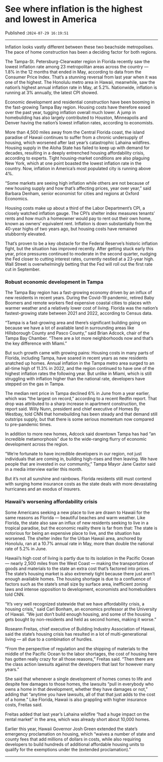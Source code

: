 # See where inflation is the highest and lowest in America

Published :`2024-07-29 16:19:51`

---

Inflation looks vastly different between these two beachside metropolises. The pace of home construction has been a deciding factor for both regions.

The Tampa-St. Petersburg-Clearwater region in Florida recently saw the lowest inflation rate among 23 metropolitan areas across the country — 1.8% in the 12 months that ended in May, according to data from the Consumer Price Index. That’s a stunning reversal from last year when it was one of the highest. The Honolulu metro area in Hawaii, meanwhile, saw the nation’s highest annual inflation rate in May, at 5.2%. Nationwide, inflation is running at 3% annually, the latest CPI showed.

Economic development and residential construction have been booming in the fast-growing Tampa Bay region. Housing costs have therefore eased over the past year, tugging inflation overall much lower. A jump in homebuilding has also largely contributed to Houston, Minneapolis and Denver having the nation’s lowest inflation rates, according to economists.

More than 4,500 miles away from the Central Florida coast, the island paradise of Hawaii continues to suffer from a chronic undersupply of housing, which worsened after last year’s catastrophic Lahaina wildfires. Housing supply in the Aloha State has failed to keep up with demand for decades, resulting in a deeply entrenched housing affordability crisis, according to experts. Tight housing-market conditions are also plaguing New York, which at one point boasted the lowest inflation rate in the country. Now, inflation in America’s most populated city is running above 4%.

“Some markets are seeing high inflation while others are not because of new housing supply and how that’s affecting prices, year over year,” said Barbara Denham, senior economist for cities and regions at Oxford Economics.

Housing costs make up about a third of the Labor Department’s CPI, a closely watched inflation gauge. The CPI’s shelter index measures tenants’ rents and how much a homeowner would pay to rent out their own home, known as owners’ equivalent rent. Inflation is down substantially from the 40-year highs of two years ago, but housing costs have remained stubbornly elevated.

That’s proven to be a key obstacle for the Federal Reserve’s historic inflation fight, but the situation has improved recently. After getting stuck early this year, price pressures continued to moderate in the second quarter, nudging the Fed closer to cutting interest rates, currently nestled at a 23-year high. Wall Street is overwhelmingly betting that the Fed will roll out the first rate cut in September.

### Robust economic development in Tampa

The Tampa Bay region has a fast-growing economy driven by an influx of new residents in recent years. During the Covid-19 pandemic, retired Baby Boomers and remote workers fled expensive coastal cities to places with warmer weather and a relatively lower cost of living. Florida was the nation’s fastest-growing state between 2021 and 2022, according to Census data.

“Tampa is a fast-growing area and there’s significant building going on because we have a lot of available land in surrounding areas like Hillsborough County and Pasco County,” said Brian Adcock, chair of the Tampa Bay Chamber. “There are a lot more neighborhoods now and that’s the key difference with Miami.”

But such growth came with growing pains: Housing costs in many parts of Florida, including Tampa, have soared in recent years as new residents snatched up homes. Annual inflation in the Tampa metro area surged to an all-time high of 11.3% in 2022, and the region continued to have one of the highest inflation rates the following year. But unlike in Miami, which is still struggling with inflation higher than the national rate, developers have stepped on the gas in Tampa.

The median rent price in Tampa declined 6% in June from a year earlier, which was “the largest on record,” according to a recent Redfin report. That drop was attributed to a sharp increase in apartment construction, the report said. Willy Nunn, president and chief executive of Homes By Westbay, told CNN that homebuilding has been steady and that demand still outstrips supply, but that there is some serious momentum now compared to pre-pandemic times.

In addition to more new homes, Adcock said downtown Tampa has had “an incredible metamorphosis” due to the wide-ranging flurry of economic development across the region.

“We’re fortunate to have incredible developers in our region, not just individuals that are coming in, building high-rises and then leaving. We have people that are invested in our community,” Tampa Mayor Jane Castor said in a media interview earlier this month.

But it’s not all sunshine and rainbows. Florida residents still must contend with surging home insurance costs as the state deals with more devastating hurricanes and an exodus of insurers.

### Hawaii’s worsening affordability crisis

Some Americans seeking a new place to live are drawn to Hawaii for the same reasons as Florida — beautiful beaches and warm weather. Like Florida, the state also saw an influx of new residents seeking to live in a tropical paradise, but the economic reality there is far from that: The state is notorious for being an expensive place to live, and the situation has worsened. The shelter index for the Urban Hawaii area, anchored by Honolulu, ran at a 10.7% annual rate in May, more than double the national rate of 5.2% in June.

Hawaii’s high cost of living is partly due to its isolation in the Pacific Ocean — nearly 2,500 miles from the West Coast — making the transportation of goods and materials to the state an extra cost that’s factored into prices. The state’s housing market is also extremely tight because there just aren’t enough available homes. The housing shortage is due to a confluence of factors such as the state’s small size by surface area, inefficient zoning laws and intense opposition to development, economists and homebuilders told CNN.

“It’s very well recognized statewide that we have affordability crisis, a housing crisis,” said Carl Bonham, an economics professor at the University of Hawaii. “We just don’t build enough housing, and some of the housing gets bought by non-residents and held as second homes, making it worse.”

Roseann Freitas, chief executive of Building Industry Association of Hawaii, said the state’s housing crisis has resulted in a lot of multi-generational living — all due to a combination of hurdles.

“From the perspective of regulation and the shipping of materials to the middle of the Pacific Ocean to the labor shortages, the cost of housing here has gotten really crazy for all those reasons,” Freitas said. “Then there are the class action lawsuits against the developers that last for however many years.”

She said that whenever a single development of homes comes to life and despite few damages to those homes, the lawsuits “pull in everybody who owns a home in that development, whether they have damages or not,” adding that “anytime you have lawsuits, all of that that just adds to the cost of a home.” Like Florida, Hawaii is also grappling with higher insurance costs, Freitas said.

Freitas added that last year’s Lahaina wildfire “had a huge impact on the rental market” in the area, which was already short about 10,000 homes.

Earlier this year, Hawaii Governor Josh Green extended the state’s emergency proclamation on housing, which “waives a number of state and county fees that add millions of dollars in costs, while also requiring developers to build hundreds of additional affordable housing units to qualify for the exemptions under the (extended proclamation).”

---

